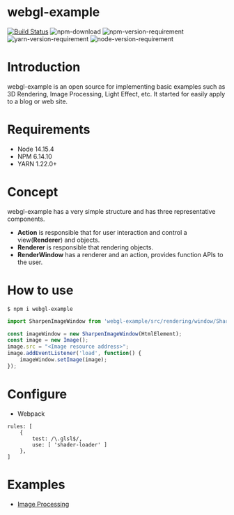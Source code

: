 # webgl-example

[![Build Status](https://github.com/gandis0713/webgl-example/workflows/Build%20and%20Test/badge.svg)](https://github.com/gandis0713/webgl-example/workflows/Build%20and%20Test/badge.svg)
![npm-download](https://img.shields.io/npm/dm/webgl-example.svg)
![npm-version-requirement](https://img.shields.io/badge/npm-6.14.10-brightgreen.svg)
![yarn-version-requirement](https://img.shields.io/badge/>=yarn-1.22.0-brightgreen.svg)
![node-version-requirement](https://img.shields.io/badge/node-14.15.4-brightgreen.svg)

Introduction
============

webgl-example is an open source for implementing basic examples such as 3D Rendering, Image Processing, Light Effect, etc. It started for easily apply to a blog or web site.


Requirements
============
- Node 14.15.4
- NPM 6.14.10
- YARN 1.22.0+


Concept
=======

webgl-example has a very simple structure and has three representative components.
- **Action** is responsible that for user interaction and control a view(**Renderer**) and objects.
- **Renderer** is responsible that rendering objects.
- **RenderWindow** has a renderer and an action, provides function APIs to the user.

How to use
==========
~~~shell
$ npm i webgl-example
~~~
~~~Javascript
import SharpenImageWindow from 'webgl-example/src/rendering/window/SharpenImageWindow';

const imageWindow = new SharpenImageWindow(HtmlElement);
const image = new Image();
image.src = "<Image resource address>";
image.addEventListener('load', function() {
    imageWindow.setImage(image);
});
~~~

Configure
=========
- Webpack
~~~webpack
rules: [
    {
        test: /\.glsl$/,
        use: [ 'shader-loader' ]
    },
]
~~~

Examples
========
- [Image Processing](https://github.com/gandis0713/webgl-example/tree/master/examples/image)

